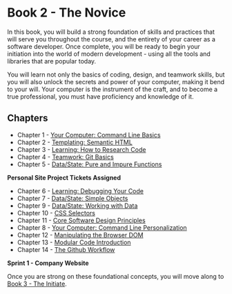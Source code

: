# Book 2 - The Novice

In this book, you will build a strong foundation of skills and practices that will serve you throughout the course, and the entirety of your career as a software developer. Once complete, you will be ready to begin your initiation into the world of modern development - using all the tools and libraries that are popular today.

You will learn not only the basics of coding, design, and teamwork skills, but you will also unlock the secrets and power of your computer, making it bend to your will. Your computer is the instrument of the craft, and to become a true professional, you must have proficiency and knowledge of it.

## Chapters

* Chapter 1 - [Your Computer: Command Line Basics](./chapters/CLI_BASICS.md)
* Chapter 2 - [Templating: Semantic HTML](./chapters/HTML_SEMANTIC.md)
* Chapter 3 - [Learning: How to Research Code](./chapters/MISC_RESEARCH.md)
* Chapter 4 - [Teamwork: Git Basics](./chapters/GIT_BASICS.md)
* Chapter 5 - [Data/State: Pure and Impure Functions](./chapters/JS_FUNCTION_BASICS.md)

**Personal Site Project Tickets Assigned**

* Chapter 6 - [Learning: Debugging Your Code](./chapters/MISC_DEBUGGING.md)
* Chapter 7 - [Data/State: Simple Objects](./chapters/JS_OBJECTS.md)
* Chapter 9 - [Data/State: Working with Data](./chapters/JS_DATA.md)
* Chapter 10 - [CSS Selectors](./chapters/CSS_SELECTORS.md)
* Chapter 11 - [Core Software Design Principles](./chapters/DESIGN_PRINCIPLES.md)
* Chapter 8 - [Your Computer: Command Line Personalization](./chapters/CLI_PERSONALIZATION.md)
* Chapter 12 - [Manipulating the Browser DOM](./chapters/JS_WORKING_WITH_DOM.md)
* Chapter 13 - [Modular Code Introduction](./chapters/DESIGN_MODULARITY.md)
* Chapter 14 - [The Github Workflow](./chapters/GIT_WORKFLOW.md)

**Sprint 1 - Company Website**

Once you are strong on these foundational concepts, you will move along to [Book 3 - The Initiate](../book-3-the-initiate/README.md).
